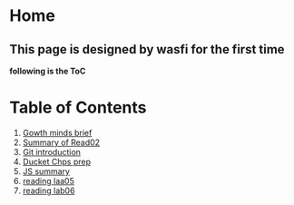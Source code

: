 # Home
## This page is designed by wasfi for the first time

**following is the ToC**
<br>
# Table of Contents
1. [Gowth minds brief](GM.md)
1. [Summary of Read02](Summary.md)
1. [Git introduction](Git_intro.md)
1. [Ducket Chps prep](Ducketprep.md)
1. [JS summary](JS_sum.md)
1. [reading laa05](reading5.md)
1. [reading lab06](read06.md)